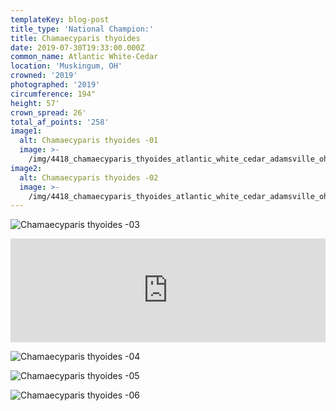 ```yaml
---
templateKey: blog-post
title_type: 'National Champion:'
title: Chamaecyparis thyoides
date: 2019-07-30T19:33:00.000Z
common_name: Atlantic White-Cedar
location: 'Muskingum, OH'
crowned: '2019'
photographed: '2019'
circumference: 194"
height: 57'
crown_spread: 26'
total_af_points: '258'
image1:
  alt: Chamaecyparis thyoides -01
  image: >-
    /img/4418_chamaecyparis_thyoides_atlantic_white_cedar_adamsville_ohio_7_30_2019_american_forests_brian_kelley_base_2.jpg
image2:
  alt: Chamaecyparis thyoides -02
  image: >-
    /img/4418_chamaecyparis_thyoides_atlantic_white_cedar_adamsville_ohio_7_30_2019_american_forests_brian_kelley_full.jpg
---
```

![Chamaecyparis thyoides -03](/img/4418_chamaecyparis_thyoides_atlantic_white_cedar_adamsville_ohio_7_30_2019_american_forests_brian_kelley_base_1.jpg)

<iframe width="100%" height="166" scrolling="no" frameborder="no" allow="autoplay" src="https://w.soundcloud.com/player/?url=https%3A//api.soundcloud.com/tracks/684352853&color=%23ff5500&auto_play=false&hide_related=false&show_comments=true&show_user=true&show_reposts=false&show_teaser=true"></iframe>

![Chamaecyparis thyoides -04](/img/4418_chamaecyparis_thyoides_atlantic_white_cedar_adamsville_ohio_7_30_2019_american_forests_brian_kelley_full_with_church.jpg)

![Chamaecyparis thyoides -05](/img/4418_chamaecyparis_thyoides_atlantic_white_cedar_adamsville_ohio_7_30_2019_american_forests_brian_kelley_leaf_sample.jpg)

![Chamaecyparis thyoides -06](/img/4418_chamaecyparis_thyoides_atlantic_white_cedar_adamsville_ohio_7_30_2019_american_forests_brian_kelley_scale.jpg)
